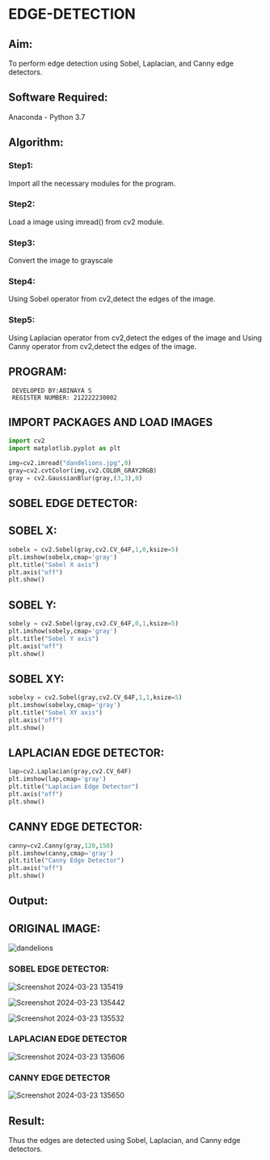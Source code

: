 # EDGE-DETECTION
## Aim:
To perform edge detection using Sobel, Laplacian, and Canny edge detectors.

## Software Required:
Anaconda - Python 3.7

## Algorithm:
### Step1:
Import all the necessary modules for the program.
### Step2:
Load a image using imread() from cv2 module.
### Step3:
Convert the image to grayscale
### Step4:
Using Sobel operator from cv2,detect the edges of the image.
### Step5:
Using Laplacian operator from cv2,detect the edges of the image and Using Canny operator from cv2,detect the edges of the image.
## PROGRAM:
```
 DEVELOPED BY:ABINAYA S
 REGISTER NUMBER: 212222230002
```
## IMPORT PACKAGES AND LOAD IMAGES
  ```python
import cv2
import matplotlib.pyplot as plt

img=cv2.imread("dandelions.jpg",0)
gray=cv2.cvtColor(img,cv2.COLOR_GRAY2RGB)
gray = cv2.GaussianBlur(gray,(3,3),0)
```
## SOBEL EDGE DETECTOR:
## SOBEL X:
  ```python
  sobelx = cv2.Sobel(gray,cv2.CV_64F,1,0,ksize=5)
plt.imshow(sobelx,cmap='gray')
plt.title("Sobel X axis")
plt.axis("off")
plt.show()
```
## SOBEL Y:
```python
sobely = cv2.Sobel(gray,cv2.CV_64F,0,1,ksize=5)
plt.imshow(sobely,cmap='gray')
plt.title("Sobel Y axis")
plt.axis("off")
plt.show()
```
## SOBEL XY:
  ```python
  sobelxy = cv2.Sobel(gray,cv2.CV_64F,1,1,ksize=5)
plt.imshow(sobelxy,cmap='gray')
plt.title("Sobel XY axis")
plt.axis("off")
plt.show()
```
## LAPLACIAN EDGE DETECTOR:
```python
lap=cv2.Laplacian(gray,cv2.CV_64F)
plt.imshow(lap,cmap='gray')
plt.title("Laplacian Edge Detector")
plt.axis("off")
plt.show()
```
## CANNY EDGE DETECTOR:
```python
canny=cv2.Canny(gray,120,150)
plt.imshow(canny,cmap='gray')
plt.title("Canny Edge Detector")
plt.axis("off")
plt.show()
```
## Output:
## ORIGINAL IMAGE:
![dandelions](https://github.com/abinayasangeetha/EDGE-DETECTION/assets/119393675/512eea3b-9569-4113-ad2b-5824e32c3fb1)

### SOBEL EDGE DETECTOR:

![Screenshot 2024-03-23 135419](https://github.com/abinayasangeetha/EDGE-DETECTION/assets/119393675/6dab248a-d189-494b-967c-8b5ac04eff5d)

![Screenshot 2024-03-23 135442](https://github.com/abinayasangeetha/EDGE-DETECTION/assets/119393675/9f8e9fcf-e093-487a-99d2-f405c976285f)


![Screenshot 2024-03-23 135532](https://github.com/abinayasangeetha/EDGE-DETECTION/assets/119393675/5ae6640b-f168-44c1-81e2-650efa2b7271)

### LAPLACIAN EDGE DETECTOR
![Screenshot 2024-03-23 135606](https://github.com/abinayasangeetha/EDGE-DETECTION/assets/119393675/5586402b-dc0b-4ad9-bc99-603a82b235ed)

### CANNY EDGE DETECTOR
![Screenshot 2024-03-23 135650](https://github.com/abinayasangeetha/EDGE-DETECTION/assets/119393675/ded49785-2b66-414d-96bb-07a2c13b337c)


## Result:
Thus the edges are detected using Sobel, Laplacian, and Canny edge detectors.
